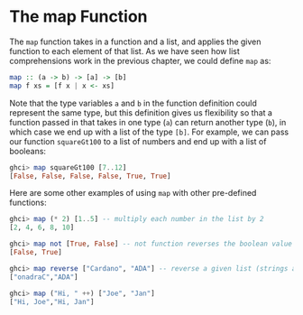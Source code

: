 # The map Function

The `map` function takes in a function and a list, and applies the given function to each element of that list. As we have seen how list comprehensions work in the previous chapter, we could define `map` as:

```haskell
map :: (a -> b) -> [a] -> [b]
map f xs = [f x | x <- xs]
```

Note that the type variables `a` and `b` in the function definition could represent the same type, but this definition gives us flexibility so that a function passed in that takes in one type (`a`) can return another type (`b`), in which case we end up with a list of the type `[b]`. For example, we can pass our function `squareGt100` to a list of numbers and end up with a list of booleans:

```haskell
ghci> map squareGt100 [7..12]
[False, False, False, False, True, True]
```

Here are some other examples of using `map` with other pre-defined functions:

```haskell
ghci> map (* 2) [1..5] -- multiply each number in the list by 2
[2, 4, 6, 8, 10]

ghci> map not [True, False] -- not function reverses the boolean value
[False, True]

ghci> map reverse ["Cardano", "ADA"] -- reverse a given list (strings are lists of chars)
["onadraC","ADA"]

ghci> map ("Hi, " ++) ["Joe", "Jan"]
["Hi, Joe","Hi, Jan"]
```

